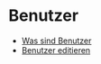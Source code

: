 # Benutzer

  - [Was sind Benutzer](./01_what_are_users.md) 
  - [Benutzer editieren](./02_manage.md) 
